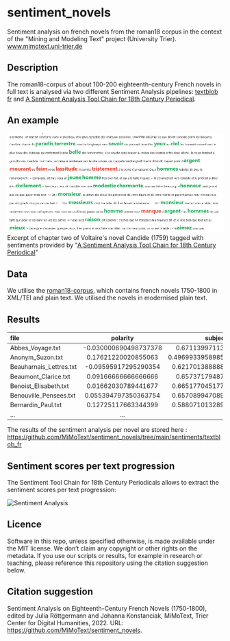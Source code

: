 # sentiment_novels

Sentiment analysis on french novels from the roman18 corpus in the context of the "Mining and Modeling Text" project (University Trier). www.mimotext.uni-trier.de


## Description

The roman18-corpus of about 100-200 eighteenth-century French novels in full text is analysed via two different Sentiment Analysis pipelines: [textblob fr](https://pypi.org/project/textblob-fr/) and [A Sentiment Analysis Tool Chain for 18th Century Periodical](https://gitlab.uni.lu/melusina/vdhd/koncar_sentiment).


## An example
![Sentiment Analysis](https://raw.githubusercontent.com/MiMoText/sentiment_novels/main/img/sentiments_voltaire_candide.PNG?raw=true)
Excerpt of chapter two of Voltaire's novel Candide (1759) tagged with sentiments provided by "[A Sentiment Analysis Tool Chain for 18th Century Periodical](https://gitlab.uni.lu/melusina/vdhd/koncar_sentiment)"

## Data 

We utilise the [roman18-corpus](https://github.com/MiMoText/roman18), which contains french novels 1750-1800 in XML/TEI and plain text.  We utilised the novels in modernised plain text.  

## Results

| file |polarity  | subjectivity |
| :------------ |:---------------:| -----:|
|Abbes_Voyage.txt    | -0.030000690498737378 |0.671139971139971 |
| Anonym_Suzon.txt   | 0.17621220020855063      |   0.49699339589850516 |
| Beauharnais_Lettres.txt | -0.09595917295290354      |   0.6217013888888896 |
| Beaumont_Clarice.txt | 0.09166666666666666       |    0.657371794871795|
| Benoist_Elisabeth.txt | 0.01662030789441677     |   0.6651770451770456|
| Benouville_Pensees.txt | 0.055394797350363754      |   0.6570899470899474 |
| Bernardin_Paul.txt | 0.12725117663344399      |   0.5880710132890371 |
| ...| ...       | ... |

The results of the sentiment analysis per novel are stored here : https://github.com/MiMoText/sentiment_novels/tree/main/sentiments/textblob_fr 

## Sentiment scores per text progression

The Sentiment Tool Chain for 18th Century Periodicals allows to extract the sentiment scores per text progression: 

![Sentiment Analysis](blob:null/ef650145-3606-4b06-842e-4969022fd518?raw=true)

## Licence

Software in this repo, unless specified otherwise, is made available under the MIT license. We don’t claim any copyright or other rights on the metadata. If you use our scripts or results, for example in research or teaching, please reference this repository using the citation suggestion below.


## Citation suggestion

Sentiment Analysis on Eighteenth-Century French Novels (1750-1800), edited by Julia Röttgermann and Johanna Konstanciak, MiMoText, Trier Center for Digital Humanities, 2022. URL: https://github.com/MiMoText/sentiment_novels.

